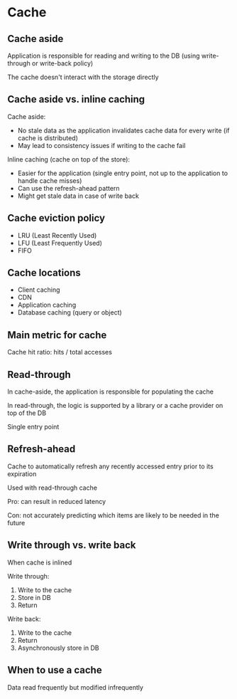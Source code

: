 # Cache

## Cache aside

Application is responsible for reading and writing to the DB (using write-through or write-back policy)

The cache doesn't interact with the storage directly

## Cache aside vs. inline caching

Cache aside:
- No stale data as the application invalidates cache data for every write (if cache is distributed)
- May lead to consistency issues if writing to the cache fail

Inline caching (cache on top of the store):
- Easier for the application (single entry point, not up to the application to handle cache misses)
- Can use the refresh-ahead pattern
- Might get stale data in case of write back

## Cache eviction policy 

- LRU (Least Recently Used)
- LFU (Least Frequently Used)
- FIFO

## Cache locations

- Client caching
- CDN
- Application caching
- Database caching (query or object)

## Main metric for cache

Cache hit ratio: hits / total accesses

## Read-through

In cache-aside, the application is responsible for populating the cache

In read-through, the logic is supported by a library or a cache provider on top of the DB

Single entry point

## Refresh-ahead

Cache to automatically refresh any recently accessed entry prior to its expiration

Used with read-through cache

Pro: can result in reduced latency

Con: not accurately predicting which items are likely to be needed in the future

## Write through vs. write back

When cache is inlined

Write through:
1. Write to the cache
2. Store in DB
3. Return

Write back:
1. Write to the cache
2. Return
3. Asynchronously store in DB

## When to use a cache

Data read frequently but modified infrequently
